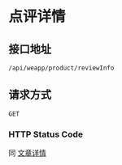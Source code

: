 # 点评详情

## 接口地址

`/api/weapp/product/reviewInfo`

## 请求方式

`GET`

### HTTP Status Code

同 [文章详情](../阅读/文章详情.md)
